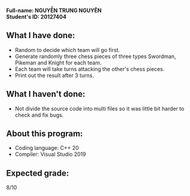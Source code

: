 **Full-name: NGUYỄN TRUNG NGUYÊN**\
**Student's ID: 20127404**

## What I have done: 
* Random to decide which team will go first.
* Generate randomly three chess pieces of three types Swordman, Pikeman and Knight for each team.
* Each team will take turns attacking the other's chess pieces.
* Print out the result after 3 turns.

## What I haven't done:
* Not divide the source code into multi files so it was little bit harder to check and fix bugs.

## About this program:
* Coding language: C++ 20
* Compiler: Visual Studio 2019

## Expected grade:
8/10